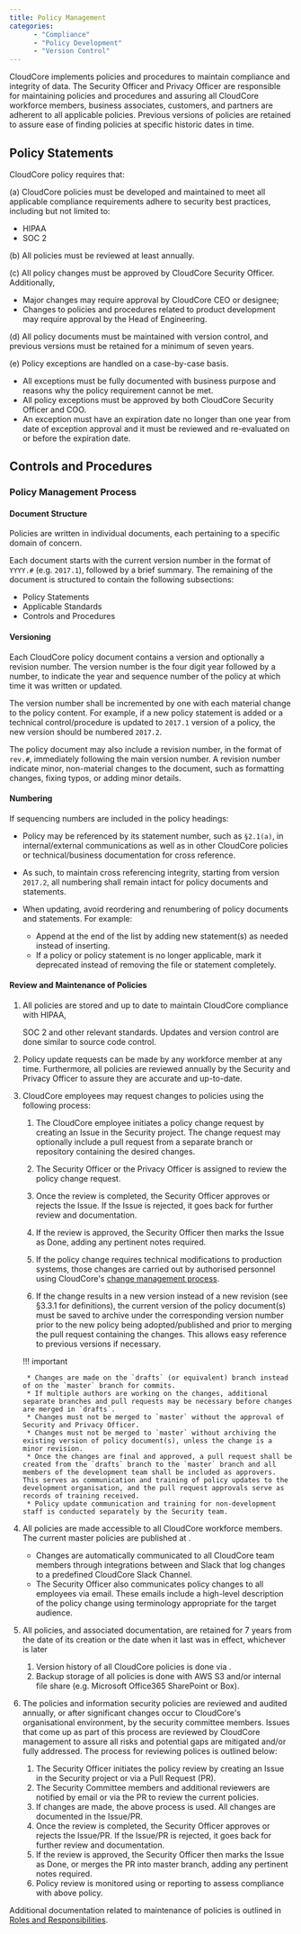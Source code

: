 ```yaml
---
title: Policy Management
categories:
      - "Compliance"
      - "Policy Development"
      - "Version Control"
---
```


CloudCore implements policies and procedures to maintain compliance and integrity
of data. The Security Officer and Privacy Officer are responsible for
maintaining policies and procedures and assuring all CloudCore workforce members,
business associates, customers, and partners are adherent to all applicable
policies. Previous versions of policies are retained to assure ease of finding
policies at specific historic dates in time.

## Policy Statements

CloudCore policy requires that:

(a) CloudCore policies must be developed and maintained to meet all applicable
compliance requirements adhere to security best practices, including but not
limited to:

- HIPAA
- SOC 2

(b) All policies must be reviewed at least annually.

(c) All policy changes must be approved by CloudCore Security Officer.
Additionally,

  * Major changes may require approval by CloudCore CEO or designee;
  * Changes to policies and procedures related to product development may
    require approval by the Head of Engineering.

(d) All policy documents must be maintained with version control, and previous
versions must be retained for a minimum of seven years.

(e) Policy exceptions are handled on a case-by-case basis.

  * All exceptions must be fully documented with business purpose and reasons
    why the policy requirement cannot be met.
  * All policy exceptions must be approved by both CloudCore Security Officer and COO.
  * An exception must have an expiration date no longer than one year from date
    of exception approval and it must be reviewed and re-evaluated on or before
    the expiration date.


## Controls and Procedures


### Policy Management Process

#### Document Structure

Policies are written in individual documents, each pertaining to a specific
domain of concern.

Each document starts with the current version number in the format of `YYYY.#`
(e.g. `2017.1`), followed by a brief summary.  The remaining of the document is
structured to contain the following subsections:

* Policy Statements
* Applicable Standards
* Controls and Procedures

#### Versioning

Each CloudCore policy document contains a version and optionally a
revision number. The version number is the four digit year followed by a number,
to indicate the year and sequence number of the policy at which time it was
written or updated.

The version number shall be incremented by one with each material change to the
policy content.  For example, if a new policy statement is added or a technical
control/procedure is updated to `2017.1` version of a policy, the new version
should be numbered `2017.2`.

The policy document may also include a revision number, in the format of
`rev.#`, immediately following the main version number. A revision number
indicate minor, non-material changes to the document, such as formatting
changes, fixing typos, or adding minor details.

#### Numbering

If sequencing numbers are included in the policy headings:

* Policy may be referenced by its statement number, such as `§2.1(a)`, in
  internal/external communications as well as in other CloudCore policies or
  technical/business documentation for cross reference.

* As such, to maintain cross referencing integrity, starting from version
  `2017.2`, all numbering shall remain intact for policy documents and
  statements.

* When updating, avoid reordering and renumbering of policy documents and
  statements. For example:

    - Append at the end of the list by adding new statement(s) as needed instead
      of inserting.
    - If a policy or policy statement is no longer applicable, mark it
      deprecated instead of removing the file or statement completely.

#### Review and Maintenance of Policies

1. All policies are stored and up to date to maintain CloudCore compliance with
   HIPAA,
   
   
   SOC 2 and other relevant standards. Updates and version
   control are done similar to source code control.

2. Policy update requests can be made by any workforce member at any time.
   Furthermore, all policies are reviewed annually by the Security and Privacy
   Officer to assure they are accurate and up-to-date.

3. CloudCore employees may request changes to policies using the following
   process:

    1. The CloudCore employee initiates a policy change request by creating an
       Issue in the  Security project. The change request may optionally
       include a  pull request from a separate branch or
       repository containing the desired changes.

    2. The Security Officer or the Privacy Officer is assigned to review the
       policy change request.

    3. Once the review is completed, the Security Officer approves or rejects
       the Issue. If the Issue is rejected, it goes back for further review and
       documentation.

    4. If the review is approved, the Security Officer then marks the Issue as
       Done, adding any pertinent notes required.

    5. If the policy change requires technical modifications to production
       systems, those changes are carried out by authorised personnel using
       CloudCore's [change management process](ccm.md).

    6. If the change results in a new version instead of a new revision (see
       §3.3.1 for definitions), the current version of the policy document(s)
       must be saved to archive under the corresponding version number prior to
       the new policy being adopted/published and prior to merging the pull
       request containing the changes. This allows easy reference to previous
       versions if necessary.

    !!! important

        * Changes are made on the `drafts` (or equivalent) branch instead of on the `master` branch for commits.
        * If multiple authors are working on the changes, additional separate branches and pull requests may be necessary before changes are merged in `drafts`.
        * Changes must not be merged to `master` without the approval of Security and Privacy Officer.
        * Changes must not be merged to `master` without archiving the existing version of policy document(s), unless the change is a minor revision.
        * Once the changes are final and approved, a pull request shall be created from the `drafts` branch to the `master` branch and all members of the development team shall be included as approvers.  This serves as communication and training of policy updates to the development organisation, and the pull request approvals serve as records of training received.
        * Policy update communication and training for non-development staff is conducted separately by the Security team.

4. All policies are made accessible to all CloudCore workforce members. The
   current master policies are published at
   []().

    * Changes are automatically communicated to all CloudCore team members
      through integrations between  and Slack that log changes
      to a predefined CloudCore Slack Channel.
    * The Security Officer also communicates policy changes to all employees via
      email. These emails include a high-level description of the policy change
      using terminology appropriate for the target audience.

5. All policies, and associated documentation, are retained for 7 years from the
   date of its creation or the date when it last was in effect, whichever is
   later

     1. Version history of all CloudCore policies is done via .
     2. Backup storage of all policies is done with AWS S3 and/or internal file
        share (e.g. Microsoft Office365 SharePoint or Box).

6. The policies and information security policies are reviewed and audited
   annually, or after significant changes occur to CloudCore's
   organisational environment, by the security committee members. Issues that
   come up as part of this process are reviewed by CloudCore
   management to assure all risks and potential gaps are mitigated and/or fully
   addressed. The process for reviewing polices is outlined below:

    1. The Security Officer initiates the policy review by creating an Issue in
       the  Security project or via a Pull Request (PR).
    2. The Security Committee members and additional reviewers are notified by
       email or via the PR to review the current policies.
    3. If changes are made, the above process is used. All changes are
       documented in the Issue/PR.
    4. Once the review is completed, the Security Officer approves or rejects
       the Issue/PR. If the Issue/PR is rejected, it goes back for further
       review and documentation.
    5. If the review is approved, the Security Officer then marks the Issue as
       Done, or merges the PR into master branch, adding any pertinent notes
       required.
    6. Policy review is monitored using  or 
       reporting to assess compliance with above policy.


Additional documentation related to maintenance of policies is outlined in
[Roles and Responsibilities](rar.md).

